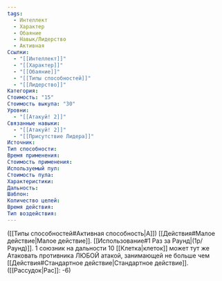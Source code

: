 ```yaml
---
tags:
  - Интеллект
  - Характер
  - Обаяние
  - Навык/Лидерство
  - Активная
Ссылки:
  - "[[Интеллект]]"
  - "[[Характер]]"
  - "[[Обаяние]]"
  - "[[Типы способностей]]"
  - "[[Лидерство]]"
Категория: 
Стоимость: "15"
Стоимость выкупа: "30"
Уровни:
  - "[[Атакуй! 2]]"
Связанные навыки:
  - "[[Атакуй! 2]]"
  - "[[Присутствие Лидера]]"
Источник:
Тип способности:
Время применения:
Стоимость применения:
Используемый пул:
Стоимость пула:
Характеристики:
Дальность:
Шаблон:
Количество целей:
Время действия:
Тип воздействия:
---
```

([[Типы способностей#Активная способность|А]]) [[Действия#Малое действие|Малое действие]]. [[Использование#1 Раз за Раунд|(1р/Раунд)]]. 1 союзник на дальности 10 [[Клетка|клеток]] может тут же Атаковать противника ЛЮБОЙ атакой, занимающей не больше чем [[Действия#Стандартное действие|Стандартное действие]].
([[Рассудок|Рас]]: -6)